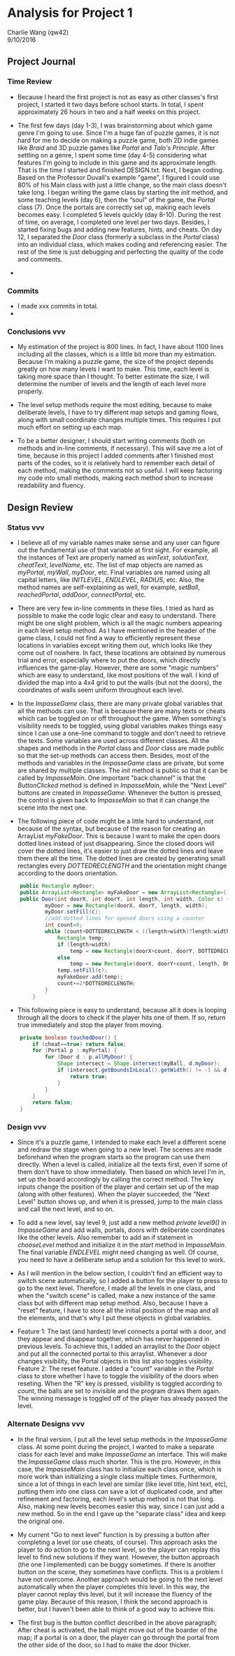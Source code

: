 Analysis for Project 1  
====
Charlie Wang (qw42)  
9/10/2016


**Project Journal**
----
### Time Review

* Because I heard the first project is not as easy as other classes's first project, I started it two days before school starts. In total, I spent approximately 26 hours in two and a half weeks on this project. 

* The first few days (day 1-3), I was brainstorming about which game genre I'm going to use. Since I'm a huge fan of puzzle games, it is not hard for me to decide on making a puzzle game, both 2D indie games like _Braid_ and 3D puzzle games like _Portal_ and _Talo's Principle_. After settling on a genre, I spent some time (day 4-5) considering what features I'm going to include in this game and its approximate length. That is the time I started and finished DESIGN.txt. Next, I began coding. Based on the Professor Duvall's example "game", I figured I could use 80% of his Main class with just a little change, so the main class doesn't take long. I began writing the game class by starting the _init_ method, and some teaching levels (day 6), then the “soul” of the game, the _Portal_ class (7). Once the portals are correctly set up, making each levels becomes easy. I completed 5 levels quickly (day 8-10). During the rest of time, on average, I completed one level per two days. Besides, I started fixing bugs and adding new features, hints, and cheats. On day 12, I separated the _Door_ class (formerly a subclass in the _Portal_ class) into an individual class, which makes coding and referencing easier. The rest of the time is just debugging and perfecting the quality of the code and comments. 


* 


### Commits
* I made xxx commits in total. 
* 

### Conclusions vvv

* My estimation of the project is 800 lines. In fact, I have about 1100 lines including all the classes, which is a little bit more than my estimation. Because I'm making a puzzle game, the size of the project depends greatly on how many levels I want to make. This time, each level is taking more space than I thought. To better estimate the size, I will determine the number of levels and the length of each level more properly. 

* The level setup methods require the most editing, because to make deliberate levels, I have to try different map setups and gaming flows, along with small coordinate changes multiple times. This requires I put much effort on setting up each map.

* To be a better designer, I should start writing comments (both on methods and in-line comments, if necessary). This will save me a lot of time, because in this project I added comments after I finished most parts of the codes, so it is relatively hard to remember each detail of each method, making the comments not so useful. I will keep factoring my code into small methods, making each method short to increase readability and fluency.

**Design Review**
----
### Status vvv

* I believe all of my variable names make sense and any user can figure out the fundamental use of that variable at first sight. For example, all the instances of Text are properly named as _winText_, _solutionText_, _cheatText_, _levelName_, etc. The list of map objects are named as _myPortal_, _myWall_, _myDoor_, etc. Final variables are named using all capital letters, like _INITLEVEL_, _ENDLEVEL_, _RADIUS_, etc. Also, the method names are self-explaining as well, for example, _setBall_, _reachedPortal_, _addDoor_, _connectPortal_, etc.

* There are very few in-line comments in these files. I tried as hard as possible to make the code logic clear and easy to understand. There might be one slight problem, which is all the magic numbers appearing in each level setup method. As I have mentioned in the header of the game class, I could not find a way to efficiently represent these locations in variables except writing them out, which looks like they come out of nowhere. In fact, these locations are obtained by numerous trial and error, especially where to put the doors, which directly influences the game-play. However, there are some "magic numbers" which are easy to understand, like most positions of the wall. I kind of divided the map into a 4x4 grid to put the walls (but not the doors), the coordinates of walls seem uniform throughout each level.  

* In the _ImpasseGame_ class, there are many private global variables that all the methods can use. That is because there are many texts or cheats which can be toggled on or off throughout the game. When something's visibility needs to be toggled, using global variables makes things easy since I can use a one-line command to toggle and don't need to retrieve the texts. Some variables are used across different classes. All the shapes and methods in the _Portal_ class and _Door_ class are made public so that the set-up methods can access them. Besides, most of the methods and variables in the _ImpasseGame_ class are private, but some are shared by multiple classes. The _init_ method is public so that it can be called by _ImpasseMain_. One important "back channel" is that the _ButtonClicked_ method is defined in _ImpasseMain_, while the "Next Level" buttons are created in _ImpasseGame_. Whenever the button is pressed, the control is given back to _ImpasseMain_ so that it can change the scene into the next one.

* The following piece of code might be a little hard to understand, not because of the syntax, but because of the reason for creating an ArrayList _myFakeDoor_. This is because I want to make the open doors dotted lines instead of just disappearing. Since the closed doors will cover the dotted lines, it's easier to just draw the dotted lines and leave them there all the time. The dotted lines are created by generating small rectangles every _DOTTEDRECLENGTH_ and the orientation might change according to the doors orientation.
```java
	public Rectangle myDoor;
	public ArrayList<Rectangle> myFakeDoor = new ArrayList<Rectangle>(); //dotted (open) doors
	public Door(int doorX, int doorY, int length, int width, Color c) {
			myDoor = new Rectangle(doorX, doorY, length, width);
			myDoor.setFill(c);
			//add dotted lines for opened doors using a counter
			int count=0;
			while (count+DOTTEDRECLENGTH < ((length>width)?length:width)) {
				Rectangle temp;
				if (length>width) 
					temp = new Rectangle(doorX+count, doorY, DOTTEDRECLENGTH, width);
				else 
					temp = new Rectangle(doorX, doorY+count, length, DOTTEDRECLENGTH);
				temp.setFill(c);
				myFakeDoor.add(temp);
				count+=2*DOTTEDRECLENGTH;
			}
		}
```

* This following piece is easy to understand, because all it does is looping through all the doors to check if the player hits one of them. If so, return true immediately and stop the player from moving.
```java
	private boolean touchedDoor() {
		if (cheat==true) return false;
		for (Portal p : myPortal) {
			for (Door d : p.allMyDoor) {
				Shape intersect = Shape.intersect(myBall, d.myDoor);
				if (intersect.getBoundsInLocal().getWidth() != -1 && d.isVisible) {
					return true;
				}
			}
		}
		return false;
	}
```

### Design vvv

* Since it's a puzzle game, I intended to make each level a different scene and redraw the stage when going to a new level. The scenes are made beforehand when the program starts so the program can use them directly. When a level is called, initialize all the texts first, even if some of them don't have to show immediately. Then based on which level I'm in, set up the board accordingly by calling the correct method. The key inputs change the position of the player and certain set up of the map (along with other features). When the player succeeded, the "Next Level" button shows up, and when it is pressed, jump to the main class and call the next level, and so on. 

* To add a new level, say level 9, just add a new method _private level9()_ in _ImpasseGame_ and add walls, portals, doors with deliberate coordinates like the other levels. Also remember to add an if statement in _chooseLevel_ method and initialize it in the _start_ method in _ImpasseMain_. The final variable _ENDLEVEL_ might need changing as well. Of course, you need to have a deliberate setup and a solution for this level to work. 

* As I will mention in the below section, I couldn't find an efficient way to switch scene automatically, so I added a button for the player to press to go to the next level. Therefore, I made all the levels in one class, and when the "switch scene" is called, make a new instance of the same class but with different map setup method. Also, because I have a "reset" feature, I have to store all the initial position of the map and all the elements, and that's why I put these objects in global variables.

* Feature 1: The last (and hardest) level connects a portal with a door, and they appear and disappear together, which has never happened in previous levels. To achieve this, I added an arraylist<Portal> to the _Door_ object and put all the connected portal to this arraylist. Whenever a door changes visibility, the Portal objects in this list also toggles visibility. Feature 2: The reset feature. I added a "count" variable in the _Portal_ class to store whether I have to toggle the visibility of the doors when reseting. When the "R" key is pressed, visibility is toggled according to _count_, the balls are set to invisible and the program draws them again. The winning message is toggled off of the player has already passed the level.  

### Alternate Designs vvv

* In the final version, I put all the level setup methods in the _ImpasseGame_ class. At some point during the project, I wanted to make a separate class for each level and make _ImpasseGame_ an interface. This will make the _ImpasseGame_ class much shorter. This is the pro. However, in this case, the _ImpasseMain_ class has to initialize each class once, which is more work than initializing a single class multiple times. Furthermore, since a lot of things in each level are similar (like level title, hint text, etc), putting them into one class can save a lot of duplicated code, and after refinement and factoring, each level's setup method is not that long. Also, making new levels becomes easier this way, since I can just add a new method. So in the end I gave up the "separate class" idea and keep the original one. 

* My current "Go to next level" function is by pressing a button after completing a level (or use cheats, of course). This approach asks the player to do action to go to the next level, so the player can replay this level to find new solutions if they want. However, the button approach (the one I implemented) can be buggy sometimes. If there is another button on the scene, they sometimes have conflicts. This is a problem I have not overcome. Another approach would be going to the next level automatically when the player completes this level. In this way, the player cannot replay this level, but it will increase the fluency of the game play. Because of this reason, I think the second approach is better, but I haven't been able to think of a good way to achieve this.

* The first bug is the button conflict described in the above paragraph; After cheat is activated, the ball might move out of the boarder of the map; if a portal is on a door, the player can go through the portal from the other side of the door, so I had to make the door thicker.